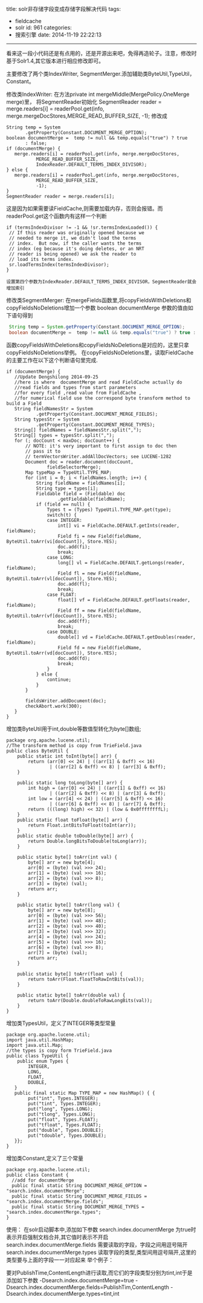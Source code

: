 title: solr非存储字段变成存储字段解决代码
tags:
  - fieldcache
  - solr
id: 961
categories:
  - 搜索引擎
date: 2014-11-19 22:22:13
---

看来这一段小代码还是有点用的，还是开源出来吧，免得再造轮子。注意，修改时基于Solr1.4,其它版本进行相应修改即可。

主要修改了两个类IndexWriter, SegmentMerger.添加辅助类ByteUtil,TypeUtil，Constant。

修改类IndexWriter:
在方法private int mergeMiddle(MergePolicy.OneMerge merge)里，
 将SegmentReader初始化 SegmentReader reader = merge.readers[i] =  readerPool.get(info, merge.mergeDocStores,MERGE_READ_BUFFER_SIZE, -1);
 修改成
``` 
String temp = System
       .getProperty(Constant.DOCUMENT_MERGE_OPTION);
boolean documentMerge =  temp != null && temp.equals("true") ? true
       : false;
if (documentMerge) {
   merge.readers[i] = readerPool.get(info, merge.mergeDocStores,
           MERGE_READ_BUFFER_SIZE,
           IndexReader.DEFAULT_TERMS_INDEX_DIVISOR);
} else {
   merge.readers[i] = readerPool.get(info, merge.mergeDocStores,
           MERGE_READ_BUFFER_SIZE,
           -1);
}
SegmentReader reader = merge.readers[i];
```
 这是因为如果需要读FieldCache,则需要加载内存，否则会报错。而readerPool.get这个函数内有这样一个判断
``` 
if (termsIndexDivisor != -1 && !sr.termsIndexLoaded()) {
 // If this reader was originally opened because we
 // needed to merge it, we didn't load the terms
 // index.  But now, if the caller wants the terms
 // index (eg because it's doing deletes, or an NRT
 // reader is being opened) we ask the reader to
 // load its terms index.
 sr.loadTermsIndex(termsIndexDivisor);
}
```
    设置第四个参数为IndexReader.DEFAULT_TERMS_INDEX_DIVISOR，SegmentReader就会增加索引
修改类SegmentMerger:
在mergeFields函数里,将copyFieldsWithDeletions和copyFieldsNoDeletions增加一个参数 boolean documentMerge
 参数的值由如下语句得到
``` java
 String temp = System.getProperty(Constant.DOCUMENT_MERGE_OPTION);
 boolean documentMerge =  temp != null && temp.equals("true") ? true : false;
```

 函数copyFieldsWithDeletions和copyFieldsNoDeletions是对应的，这里只拿copyFieldsNoDeletions举例。
 在copyFieldsNoDeletions里，读取FieldCache的主要工作在以下这个判断语句里完成.
``` 
if (documentMerge) {
   //Update Dengshilong 2014-09-25
   //here is where  documentMerge and read FieldCache actually do
   //read fields and types from start parameters
   //for every field ,read value from FieldCache , 
   //for numerical field use the correspond byte transform method to build a Field
   String fieldNamesStr = System
           .getProperty(Constant.DOCUMENT_MERGE_FIELDS);
   String typesStr = System
           .getProperty(Constant.DOCUMENT_MERGE_TYPES);
   String[] fieldNames = fieldNamesStr.split(",");
   String[] types = typesStr.split(",");
   for (; docCount < maxDoc; docCount++) {
       // NOTE: it's very important to first assign to doc then
       // pass it to
       // termVectorsWriter.addAllDocVectors; see LUCENE-1282
       Document doc = reader.document(docCount,
               fieldSelectorMerge);
       Map typeMap = TypeUtil.TYPE_MAP;
       for (int i = 0; i < fieldNames.length; i++) {
           String fieldName = fieldNames[i];
           String type = types[i];
           Fieldable field = (Fieldable) doc
                   .getFieldable(fieldName);
           if (field == null) {
               Types t = (Types) TypeUtil.TYPE_MAP.get(type);
               switch(t) {
               case INTEGER:
                   int[] vi = FieldCache.DEFAULT.getInts(reader, fieldName);
                   Field fi = new Field(fieldName, ByteUtil.toArr(vi[docCount]), Store.YES);
                   doc.add(fi);
                   break;
               case LONG:
                   long[] vl = FieldCache.DEFAULT.getLongs(reader, fieldName);
                   Field fl = new Field(fieldName, ByteUtil.toArr(vl[docCount]), Store.YES);
                   doc.add(fl);
                   break;
               case FLOAT:
                   float[] vf = FieldCache.DEFAULT.getFloats(reader, fieldName);
                   Field ff = new Field(fieldName, ByteUtil.toArr(vf[docCount]), Store.YES);
                   doc.add(ff);
                   break;
               case DOUBLE:
                   double[] vd = FieldCache.DEFAULT.getDoubles(reader, fieldName);
                   Field fd = new Field(fieldName, ByteUtil.toArr(vd[docCount]), Store.YES);
                   doc.add(fd);
                   break; 
               }
           } else {
               continue;
           }    
       }

       fieldsWriter.addDocument(doc);
       checkAbort.work(300); 
   }
}
```
增加类ByteUtil用于int,double等数值型转化为byte[]数组;
``` 
package org.apache.lucene.util;
//The transform method is copy from TrieField.java
public class ByteUtil {
    public static int toInt(byte[] arr) {
        return (arr[0] << 24) | ((arr[1] & 0xff) << 16)
                | ((arr[2] & 0xff) << 8) | (arr[3] & 0xff);
    }

    public static long toLong(byte[] arr) {
        int high = (arr[0] << 24) | ((arr[1] & 0xff) << 16)
                | ((arr[2] & 0xff) << 8) | (arr[3] & 0xff);
        int low = (arr[4] << 24) | ((arr[5] & 0xff) << 16)
                | ((arr[6] & 0xff) << 8) | (arr[7] & 0xff);
        return (((long) high) << 32) | (low & 0x0ffffffffL);
    }
    public static float toFloat(byte[] arr) {
        return Float.intBitsToFloat(toInt(arr));
    }
    public static double toDouble(byte[] arr) {
        return Double.longBitsToDouble(toLong(arr));
    }

    public static byte[] toArr(int val) {
        byte[] arr = new byte[4];
        arr[0] = (byte) (val >>> 24);
        arr[1] = (byte) (val >>> 16);
        arr[2] = (byte) (val >>> 8);
        arr[3] = (byte) (val);
        return arr;
    }

    public static byte[] toArr(long val) {
        byte[] arr = new byte[8];
        arr[0] = (byte) (val >>> 56);
        arr[1] = (byte) (val >>> 48);
        arr[2] = (byte) (val >>> 40);
        arr[3] = (byte) (val >>> 32);
        arr[4] = (byte) (val >>> 24);
        arr[5] = (byte) (val >>> 16);
        arr[6] = (byte) (val >>> 8);
        arr[7] = (byte) (val);
        return arr;
    }

    public static byte[] toArr(float val) {
        return toArr(Float.floatToRawIntBits(val));
    }

    public static byte[] toArr(double val) {
        return toArr(Double.doubleToRawLongBits(val));
    }
}
```
增加类TypesUtil，定义了INTEGER等类型常量
``` 
package org.apache.lucene.util;
import java.util.HashMap;
import java.util.Map;
//the types is copy form TrieField.java
public class TypeUtil {
    public enum Types {
        INTEGER,
        LONG,
        FLOAT,
        DOUBLE,
   }
   public final static Map TYPE_MAP = new HashMap() { {    
        put("int", Types.INTEGER);    
        put("tint", Types.INTEGER);
        put("long", Types.LONG); 
        put("tlong", Types.LONG);
        put("float", Types.FLOAT);
        put("tfloat", Types.FLOAT);
        put("double", Types.DOUBLE);
        put("tdouble", Types.DOUBLE);
   }}; 
}
```
增加类Constant,定义了三个常量
``` 
package org.apache.lucene.util;
public class Constant {
  //add for documentMerge
  public final static String DOCUMENT_MERGE_OPTION = "search.index.documentMerge";
  public final static String DOCUMENT_MERGE_FIELDS = "search.index.documentMerge.fields";
  public final static String DOCUMENT_MERGE_TYPES = "search.index.documentMerge.types";
}
```
使用：
在solr启动脚本中,添加如下参数
search.index.documentMerge 为true时表示开启强制文档合并,其它值时表示不开启
search.index.documentMerge.fields 需要读取的字段，字段之间用逗号隔开
search.index.documentMerge.types 读取字段的类型,类型间用逗号隔开,这里的类型要与上面的字段一一对应起来
举个例子：

要对PublishTime,ContentLength进行读取,而它们的字段类型分别为tint,int于是添加如下参数
-Dsearch.index.documentMerge=true -Dsearch.index.documentMerge.fields=PublishTim,ContentLength
 -Dsearch.index.documentMerge.types=tint,int
